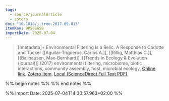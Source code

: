 ```yaml
---
tags:
  - source/journalArticle
  - zotero
doi: "10.1016/j.tree.2017.09.013"
itemKey: 9P58SGSB
importDate: 2025-07-04
---
```

>[!metadata]+
> Environmental Filtering Is a Relic. A Response to Cadotte and Tucker
> [[Aguilar-Trigueros, Carlos A.]], [[Rillig, Matthias C.]], [[Ballhausen, Max-Bernhard]], 
> [[Trends in Ecology & Evolution (journal)]] (2017)
> environmental filtering, microbiome, biotic interactions, community assembly, host, microbial ecology, 
> [Online link](https://www.sciencedirect.com/science/article/pii/S0169534717302562), [Zotero Item](zotero://select/library/items/9P58SGSB), [Local (ScienceDirect Full Text PDF)](file://C:/Users/aburg/Documents/references/zotero/storage/B6MXT5Y7/Aguilar-Trigueros2017_EnvironmentalFiltering.pdf), 

%% begin notes %%
%% end notes %%

%% Import Date: 2025-07-04T14:30:57.963+02:00 %%
